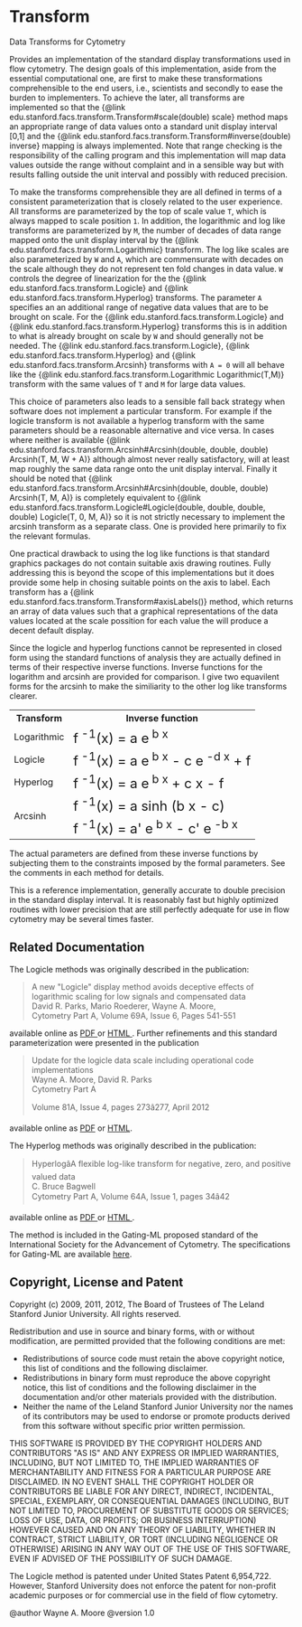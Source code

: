 # Transform
Data Transforms for Cytometry
<p>
Provides an implementation of the standard display transformations used in flow cytometry.
The design goals of this implementation, aside from the essential computational one,  are
first to make these transformations comprehensible to the end users, i.e., scientists and
secondly to ease the burden to implementers.
To achieve the later, all transforms are implemented so that the 
{@link edu.stanford.facs.transform.Transform#scale(double) scale} method maps
an appropriate range of data values onto a standard unit display interval [0,1] and the 
{@link edu.stanford.facs.transform.Transform#inverse(double)  inverse}
mapping is always implemented.
Note that range checking is the responsibility of the calling program and this implementation will map data values outside the range without complaint and in a sensible
way but with results falling outside the unit interval and possibly with reduced precision.
</p>

<p>
To make the transforms comprehensible they are all defined in terms of a consistent parameterization 
that is closely related to the user experience. 
All transforms are parameterized by the top of scale value <code>T</code>, which is always
mapped to scale position <code>1</code>. 
In addition, the logarithmic and log like transforms are parameterized
by <code>M</code>, the number of decades of data range mapped onto the unit display interval
by the {@link edu.stanford.facs.transform.Logarithmic} transform.
The log like scales are also parameterized by <code>W</code> and <code>A</code>, which are commensurate
with decades on the scale although they do not represent ten fold changes in data value. 
<code>W</code> controls the degree of linearization for the the {@link edu.stanford.facs.transform.Logicle} 
and {@link edu.stanford.facs.transform.Hyperlog} transforms.
The parameter <code>A</code> specifies an an additional range of negative data values that are
to be brought on scale.
For the {@link edu.stanford.facs.transform.Logicle} and {@link edu.stanford.facs.transform.Hyperlog} 
transforms this is in addition to what is already brought on scale by <code>W</code> and should
generally not be needed.
The {@link edu.stanford.facs.transform.Logicle}, {@link edu.stanford.facs.transform.Hyperlog} and 
{@link edu.stanford.facs.transform.Arcsinh} transforms with <code>A = 0</code>
will all behave like the {@link edu.stanford.facs.transform.Logarithmic Logarithmic(T,M)} transform with the same values
of <code>T</code> and <code>M</code> for large data values.
</p>
<p>
This choice of parameters also leads to a sensible fall back strategy when software does not
implement a particular transform.
For example if the logicle transform is not available a hyperlog transform with the same parameters
should be a reasonable alternative and vice versa.
In cases where neither is available 
{@link edu.stanford.facs.transform.Arcsinh#Arcsinh(double, double, double) Arcsinh(T, M, W + A)} 
although almost never  really satisfactory, will at least map  roughly the same data range onto the 
unit display interval.
Finally it should be noted that 
{@link edu.stanford.facs.transform.Arcsinh#Arcsinh(double, double, double) Arcsinh(T, M, A)} 
is completely equivalent to 
{@link edu.stanford.facs.transform.Logicle#Logicle(double, double, double, double) Logicle(T, 0, M, A)}
so it is not strictly necessary to implement the arcsinh transform as a separate class.
One is provided here primarily to fix the relevant formulas.
</p>

<p>
One practical drawback to using the log like functions is that standard graphics packages do not contain 
suitable axis drawing routines.
Fully addressing this is beyond the scope of this implementations but it does provide some help in chosing 
suitable points on the axis to label. 
Each transform has a {@link edu.stanford.facs.transform.Transform#axisLabels()} method, which returns an array 
of data values such that a graphical representations of the data values located at the scale possition  for each value the 
will produce a decent default display.
</p>

<p>
Since the logicle and hyperlog functions cannot be represented in closed form using the standard functions
of analysis they are actually defined in terms of their respective inverse functions. 
Inverse functions for the logarithm and arcsinh are provided for comparison.
I give two equavilent forms for the arcsinh to make the similiarity to the other log like transforms clearer.
<center>
<table>
<tr><th>Transform</th><th>Inverse function</th></tr>
<tr><td>Logarithmic</td><td><font size="+2" >f<sup> -1</sup>(x) = a e<sup> b x</sup></font></td></tr>
<tr><td>Logicle</td><td><font size="+2" >f<sup> -1</sup>(x) = a e<sup> b x</sup> - c e<sup> -d x</sup> + f</font></td></tr>
<tr><td>Hyperlog</td><td><font size="+2" >f<sup> -1</sup>(x) = a e<sup> b x</sup> + c x - f</font></td></tr>
<tr><td rowspan="2">Arcsinh</td><td><font size="+2" >f<sup> -1</sup>(x) = a sinh (b x - c)</font></td></tr>
<tr><td><font size="+2" >f<sup> -1</sup>(x) = a' e<sup> b x</sup> - c' e<sup> -b x</sup></font></td></tr>
</table>
</center>
The actual parameters are defined from these inverse functions by subjecting them to the constraints
imposed by the formal parameters. See the comments in each method for details.
</p>

<p>
This is a reference implementation, generally accurate to double precision in the standard display interval.
It is reasonably fast but highly optimized routines with lower precision that are still perfectly adequate 
for use in flow cytometry may be several times faster.
</p>

<h2>Related Documentation</h2>

<p>
The Logicle methods was originally described in the publication:
<blockquote>
A new "Logicle" display method avoids deceptive effects of logarithmic scaling for low signals and compensated data
<br>
David R. Parks, Mario Roederer, Wayne A. Moore, 
<br>
Cytometry Part A, Volume 69A, Issue 6, Pages 541-551
</blockquote>
available online as 
<a href="http://www3.interscience.wiley.com/cgi-bin/fulltext/112587611/PDFSTART" target="_new">
PDF
</a>
or
<a href="http://www3.interscience.wiley.com/cgi-bin/fulltext/112587611/HTMLSTART" target="_new">
HTML
</a>.
Further refinements and this standard parameterization were presented in the publication
<blockquote>
Update for the logicle data scale including operational code implementations
<br/>
Wayne A. Moore, David R. Parks
<br/>
Cytometry Part A

Volume 81A, Issue 4, pages 273â277, April 2012</blockquote>
available online as 
<a href="http://onlinelibrary.wiley.com/doi/10.1002/cyto.a.22030/pdf">PDF</a>
or
<a href="http://onlinelibrary.wiley.com/doi/10.1002/cyto.a.22030/full">HTML</a>.
</p>
<p>
The Hyperlog methods was originally described in the publication:
<blockquote>
HyperlogâA flexible log-like transform for negative, zero, and positive valued data
<br>
C. Bruce Bagwell
<br>
Cytometry Part A, Volume 64A, Issue 1, pages 34â42
</blockquote>
available online as 
<a href="http://onlinelibrary.wiley.com/doi/10.1002/cyto.a.20114/pdf" target="_new">
PDF
</a>
or
<a href="http://onlinelibrary.wiley.com/doi/10.1002/cyto.a.20114/full" target="_new">
HTML
</a>.
</p>
<p>
The method is included in the Gating-ML proposed standard of the International Society
for the Advancement of Cytometry. The specifications for Gating-ML are available 
<a href="http://flowcyt.sourceforge.net/gating/" target="_new">here</a>.
</p>
<h2>Copyright, License and Patent</h2>

Copyright (c) 2009, 2011, 2012, The Board of Trustees of The Leland Stanford Junior University. 
All rights reserved.
<p>
Redistribution and use in source and binary forms, with or without modification, are permitted provided that the following conditions are met:
<ul>
<li>Redistributions of source code must retain the above copyright notice, this list of conditions and the following disclaimer.</li>
<li>Redistributions in binary form must reproduce the above copyright notice, this list of conditions and the following disclaimer in the documentation and/or other materials provided with the distribution.</li>
<li>Neither the name of the Leland Stanford Junior University nor the names of its contributors may be used to endorse or promote products derived from this software without specific prior written permission.</li>
</ul>
</p>
<p>
THIS SOFTWARE IS PROVIDED BY THE COPYRIGHT HOLDERS AND CONTRIBUTORS "AS IS" AND ANY EXPRESS OR IMPLIED WARRANTIES, INCLUDING, BUT NOT LIMITED TO, THE IMPLIED WARRANTIES OF MERCHANTABILITY AND FITNESS FOR A PARTICULAR PURPOSE ARE DISCLAIMED. IN NO EVENT SHALL THE COPYRIGHT HOLDER OR CONTRIBUTORS BE LIABLE FOR ANY DIRECT, INDIRECT, INCIDENTAL, SPECIAL, EXEMPLARY, OR CONSEQUENTIAL DAMAGES (INCLUDING, BUT NOT LIMITED TO, PROCUREMENT OF SUBSTITUTE GOODS OR SERVICES; LOSS OF USE, DATA, OR PROFITS; OR BUSINESS INTERRUPTION) HOWEVER CAUSED AND ON ANY THEORY OF LIABILITY, WHETHER IN CONTRACT, STRICT LIABILITY, OR TORT (INCLUDING NEGLIGENCE OR OTHERWISE) ARISING IN ANY WAY OUT OF THE USE OF THIS SOFTWARE, EVEN IF ADVISED OF THE POSSIBILITY OF SUCH DAMAGE.
</p>

<p>
The Logicle method is patented under United States Patent 6,954,722. 
However, Stanford University does not enforce the patent for non-profit academic 
purposes or for commercial use in the field of flow cytometry.
</p>

@author Wayne A. Moore
@version 1.0
